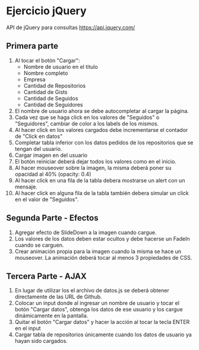 # Ejercicio jQuery

API de jQuery para consultas https://api.jquery.com/

## Primera parte
1. Al tocar el botón "Cargar":
    - Nombre de usuario en el titulo
    - Nombre completo
    - Empresa
    - Cantidad de Repositorios
    - Cantidad de Gists
    - Cantidad de Seguidos
    - Cantidad de Seguidores
2. El nombre de usuario ahora se debe autocompletar al cargar la página.
3. Cada vez que se haga click en los valores de "Seguidos" o "Seguidores", cambiar de color a los labels de los mismos.
4. Al hacer click en los valores cargados debe incrementarse el contador de "Click en datos"
5. Completar tabla inferior con los datos pedidos de los repositorios que se tengan del usuario.
6. Cargar imagen en del usuario
7. El botón reiniciar deberá dejar todos los valores como en el inicio.
8. Al hacer mouseover sobre la imagen, la misma deberá poner su opacidad al 40% (opacity: 0.4)
9. Al hacer click en una fila de la tabla debera mostrarse un alert con un mensaje.
10. Al hacer click en alguna fila de la tabla también debera simular un click en el valor de "Seguidos".

## Segunda Parte - Efectos
1. Agregar efecto de SlideDown a la imagen cuando cargue.
2. Los valores de los datos deben estar ocultos y debe hacerse un FadeIn cuando se carguen.
3. Crear animación propia para la imagen cuando la misma se hace un mouseover. La animación deberá tocar al menos 3 propiedades de CSS.

## Tercera Parte - AJAX
1. En lugar de utilizar los el archivo de datos.js se deberá obtener directamente de las URL de Github.
2. Colocar un input donde al ingresar un nombre de usuario y tocar el botón "Cargar datos", obtenga los datos de ese usuario y los cargue dinámicamente en la pantalla.
3. Quitar el botón "Cargar datos" y hacer la acción al tocar la tecla ENTER en el input
4. Cargar tabla de repositorios únicamente cuando los datos de usuario ya hayan sido cargados.
